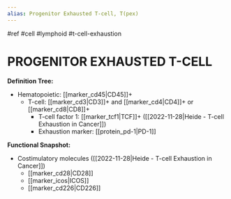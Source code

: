 ```yaml
---
alias: Progenitor Exhausted T-cell, T(pex)
---
```


#ref #cell #lymphoid #t-cell-exhaustion 

# PROGENITOR EXHAUSTED T-CELL

**Definition Tree:**
- Hematopoietic: [[marker_cd45|CD45]]+ 
	- T-cell: [[marker_cd3|CD3]]+ and [[marker_cd4|CD4]]+ or [[marker_cd8|CD8]]+
		- T-cell factor 1: [[marker_tcf1|TCF]]+ ([[2022-11-28|Heide - T-cell Exhaustion in Cancer]])
		- Exhaustion marker: [[protein_pd-1|PD-1]]

**Functional Snapshot:**
- Costimulatory molecules ([[2022-11-28|Heide - T-cell Exhaustion in Cancer]])
	- [[marker_cd28|CD28]]
	- [[marker_icos|ICOS]]
	- [[marker_cd226|CD226]]